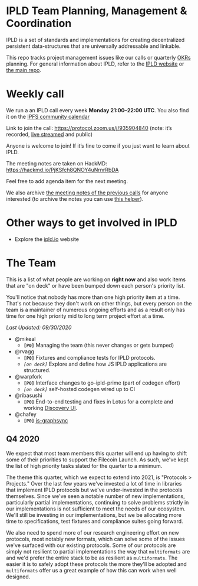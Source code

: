 # IPLD Team Planning, Management & Coordination

IPLD is a set of standards and implementations for creating decentralized persistent data-structures that are universally addressable and linkable.

This repo tracks project management issues like our calls or quarterly [OKRs](okr) planning. For general information about IPLD, refer to the [IPLD website](https://ipld.io.io/) or [the main repo](https://github.com/ipld/ipld).

# Weekly call

We run a an IPLD call every week **Monday 21:00–22:00 UTC**. You also find it on the [IPFS community calendar](https://calendar.google.com/calendar/embed?src=ipfs.io_eal36ugu5e75s207gfjcu0ae84@group.calendar.google.com&ctz=UTC)

Link to join the call: https://protocol.zoom.us/j/935904840 (note: it’s recorded, [live streamed](https://www.youtube.com/c/IPFSbot/live) and public)

Anyone is welcome to join! If it’s fine to come if you just want to learn about IPLD.

The meeting notes are taken on HackMD: https://hackmd.io/PjKSfch8QNOY4uNrnrRbDA

Feel free to add agenda item for the next meeting.

We also archive [the meeting notes of the previous calls](https://github.com/ipld/team-mgmt/tree/master/meeting-notes) for anyone interested (to archive the notes you can use [this helper](https://ipld.github.io/team-mgmt/docs/index.html)).

# Other ways to get involved in IPLD

* Explore the [ipld.io](https://ipld.io/) website

# The Team

This is a list of what people are working on **right now** and also work items that are "on deck" or have been bumped
down each person's priority list.

You'll notice that nobody has more than one high priority item at a time. That's not because they don't work on other things,
but every person on the team is a maintainer of numerous ongoing efforts and as a result only has time for one high priority mid to
long term project effort at a time.

*Last Updated: 09/30/2020*

* @mikeal
  * **`[P0]`** Managing the team (this never changes or gets bumped)
* @rvagg
  * **`[P0]`** Fixtures and compliance tests for IPLD protocols.
  * *`[on deck]`* Explore and define how JS IPLD applications are structured.
* @warpfork
  * **`[P0]`** Interface changes to go-ipld-prime (part of codegen effort)
  * *`[on deck]`* self-hosted codegen wired up to CI
* @ribasushi
  * **`[P0]`** End-to-end testing and fixes in Lotus for a complete and working [Discovery UI](https://filecoin.io/blog/intro-filecoin-discover/).
* @chafey
  * **`[P0]`** [js-graphsync](https://github.com/chafey/js-graphsync)

## Q4 2020

We expect that most team members this quarter will end up having to shift some of their priorities to support
the Filecoin Launch. As such, we've kept the list of high priority tasks slated for the quarter to a minimum.

The theme this quarter, which we expect to extend into 2021, is "Protocols > Projects." Over the last few years we've
invested a lot of time in libraries that implement IPLD protocols but we've under-invested in the protocols themselves.
Since we've seen a notable number of new implementations, particularly partial implementations, continuing to solve problems strictly
in our implementations is not sufficient to meet the needs of our ecosystem. We'll still be investing in our implementations, 
but we be allocating more time to specifications, test fixtures and compliance suites going forward.

We also need to spend more of our research engineering effort on new protocols, most notably new formats, which can solve
some of the issues we've surfaced with our existing protocols. Some of our protocols are simply not resilient to partial implementations
the way that `multiformats` are and we'd prefer the entire stack to be as resilient as `multiformats`. The easier it is to safely
adopt these protocols the more they'll be adopted and `multiformats` offer us a great example of how this can work when well designed.

